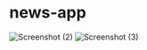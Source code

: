 # news-app
![Screenshot (2)](https://github.com/Arnesh-07/news-app/assets/114760420/90edd607-87ab-4a02-bf06-1337d3d97b63)
![Screenshot (3)](https://github.com/Arnesh-07/news-app/assets/114760420/2d975625-0108-4f09-a8e2-60432eb29f8b)
